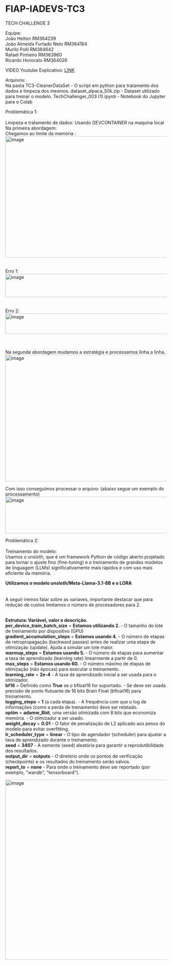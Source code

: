 # FIAP-IADEVS-TC3
TECH CHALLENGE 3


Equipe: <br> 
João Helton RM364239 <br>
João Almeida Furtado Neto RM364164 <br>
Murilo Polli RM364642 <br>
Rafael Pinheiro RM363960 <br> 
Ricardo Honorato RM364026 <br>


VIDEO Youtube Explicativo:  [LINK](https://www.youtube.com/watch?v=oLilCQ-NvBc) <br>
  
Arquivos:<br>
Na pasta TC3-CleanerDataSet - O script em python para tratamento dos dados e limpeza dos mesmos.
dataset_alpaca_50k.zip - Dataset utilizado para treinar o modelo.
TechChallenger_003 (1).ipynb - Notebook do Jupyter para o Colab



Problemática 1:<br><br>
Limpeza e tratamento de dados: Usando DEVCONTAINER na maquina local <br>
Na primeira abordagem: <br>
Chegamos ao limite da memória : <br>
<img width="733" height="379" alt="image" src="https://github.com/user-attachments/assets/0550a960-45ce-4b36-9827-b2def6a74343" /> <br> <br> <br>
Erro 1:
<img width="752" height="73" alt="image" src="https://github.com/user-attachments/assets/326930a9-2dcf-4a58-ad6f-8a258bd6f4c2" /> <br><br><br>
Erro 2:
<img width="739" height="64" alt="image" src="https://github.com/user-attachments/assets/7075bb15-4824-4955-a93e-54af0c7a373e" /> <br><br><br>

Na segunda abordagem mudamos a estratégia e processamos linha a linha. <br>
<img width="745" height="396" alt="image" src="https://github.com/user-attachments/assets/78a2dc84-9072-4c46-b70f-e4d93a15b5a0" />

Com isso conseguimos processar o arquivo: (abaixo segue um exemplo do processamento) <br>
<img width="752" height="114" alt="image" src="https://github.com/user-attachments/assets/ca87ba70-ccc0-4589-9a28-01b1b008c257" /> <br>


Problemática 2:<br><br>
Treinamento do modelo: <br>
Usamos o unsloth, que é um framework Python de código aberto projetado para tornar o ajuste fino (fine-tuning) e o treinamento de grandes modelos de linguagem (LLMs) significativamente mais rápidos e com uso mais eficiente da memória. <br>

<b>Utilizamos o modelo unsloth/Meta-Llama-3.1-8B e o LORA</b><br><br><br>
A seguir iremos falar sobre as variaves, importante destacar que para redução de custos limitamos o número de procesadores para 2. <br><br>

<b>Estrutura: Variável,  valor e descrição.</b><br>
<b>per_device_train_batch_size</b>	= <b> Estamos utilizando 2. </b> - O tamanho do lote de treinamento por dispositivo (GPU) <br>
<b>gradient_accumulation_steps</b> = <b>Estamos usando 4.</b> -  O número de etapas de retropropagação (backward passes) antes de realizar uma etapa de otimização (update). Ajuda a simular um lote maior.  <br>
<b>warmup_steps</b> = <b>Estamos usando 5. </b> -  O número de etapas para aumentar a taxa de aprendizado (learning rate) linearmente a partir de 0.  <br>
<b>max_steps</b> =  <b> Estamos usando 60. </b>- O número máximo de etapas de otimização (não épocas) para executar o treinamento. <br>
<b>learning_rate</b> = <b> 2e-4</b> -	A taxa de aprendizado inicial a ser usada para o otimizador. <br>
<b>bf16</b> = Definido como <b>True</b> se o bfloat16 for suportado. - Se deve ser usada precisão de ponto flutuante de 16 bits Brain Float (bfloat16) para treinamento. <br>
<b>logging_steps</b>	=  <b>1</b> (a cada etapa). -	A frequência com que o log de informações (como a perda de treinamento) deve ser relatado. <br>
<b>optim</b> = <b>adamw_8bit</b>, uma versão otimizada com 8 bits que economiza memória.  - O otimizador a ser usado. <br>
<b>weight_decay</b>	= <b>0.01</b> - O fator de penalização de L2 aplicado aos pesos do modelo para evitar overfitting.  <br>
<b>lr_scheduler_type</b> = <b>linear</b> -	O tipo de agendador (scheduler) para ajustar a taxa de aprendizado durante o treinamento.  <br>
<b>seed</b>	= <b>3407</b> - A semente (seed) aleatória para garantir a reprodutibilidade dos resultados. <br>
<b>output_dir</b>	= <b>outputs</b> - O diretório onde os pontos de verificação (checkpoints) e os resultados do treinamento serão salvos. <br>
<b>report_to</b> = <b>none</b> - Para onde o treinamento deve ser reportado (por exemplo, "wandb", "tensorboard"). <br>


<img width="955" height="563" alt="image" src="https://github.com/user-attachments/assets/8e355024-c708-4e8f-84c9-1b0bc1f5b2a2" />








